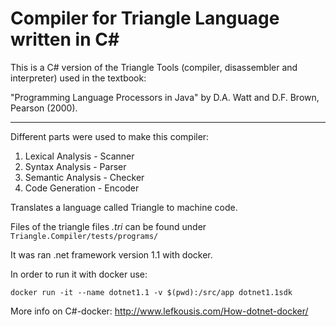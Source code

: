 # Compiler for Triangle Language written in C&#35;

This is a C# version of the Triangle Tools (compiler, disassembler and interpreter) used in the textbook:

"Programming Language Processors in Java" by D.A. Watt and D.F. Brown, Pearson (2000).

***

Different parts were used to make this compiler:

1. Lexical Analysis - Scanner
2. Syntax Analysis - Parser
3. Semantic Analysis - Checker
4. Code Generation - Encoder


Translates a language called Triangle to machine code.

Files of the triangle files *.tri* can be found under `Triangle.Compiler/tests/programs/`

It was ran .net framework version 1.1 with docker.

In order to run it with docker use:

`docker run -it --name dotnet1.1 -v $(pwd):/src/app dotnet1.1sdk
`

More info on C#-docker: http://www.lefkousis.com/How-dotnet-docker/
